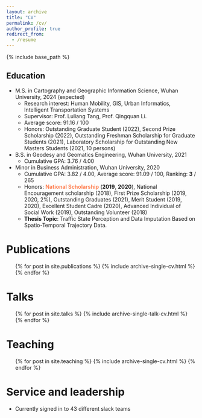 ```yaml
---
layout: archive
title: "CV"
permalink: /cv/
author_profile: true
redirect_from:
  - /resume
---
```


{% include base_path %}

Education
-----
* M.S. in Cartography and Geographic Information Science, Wuhan University, 2024 (expected)
  * Research interest: Human Mobility, GIS, Urban Informatics, Intelligent Transportation Systems
  * Supervisor: Prof. Luliang Tang, Prof. Qingquan Li.
  * Average score: 91.16 / 100
  * Honors: Outstanding Graduate Student (2022), Second Prize Scholarship (2022), Outstanding Freshman Scholarship for Graduate Students (2021), Laboratory Scholarship for Outstanding New Masters Students (2021, 10 persons)
* B.S. in Geodesy and Geomatics Engineering, Wuhan University, 2021
  * Cumulative GPA: 3.76 / 4.00 <br>
* Minor in Business Administration, Wuhan University, 2020 <br>
  * Cumulative GPA: 3.82 / 4.00, Average score: 91.09 / 100, Ranking: **3** / 265<br>
  * Honors: <font color=Coral>**National Scholarship**</font> (**2019**, **2020**), National Encouragement scholarship (2018), First Prize Scholarship (2019, 2020, 2%), Outstanding Graduates (2021), Merit Student (2019, 2020), Excellent Student Cadre (2020), Advanced Individual of Social Work (2019), Outstanding Volunteer (2018)<br>
  * **Thesis Topic**: Traffic State Perception and Data Imputation Based on Spatio-Temporal Trajectory Data.


Publications
======
  <ul>{% for post in site.publications %}
    {% include archive-single-cv.html %}
  {% endfor %}</ul>
  
Talks
======
  <ul>{% for post in site.talks %}
    {% include archive-single-talk-cv.html %}
  {% endfor %}</ul>
  
Teaching
======
  <ul>{% for post in site.teaching %}
    {% include archive-single-cv.html %}
  {% endfor %}</ul>
  
Service and leadership
======
* Currently signed in to 43 different slack teams
